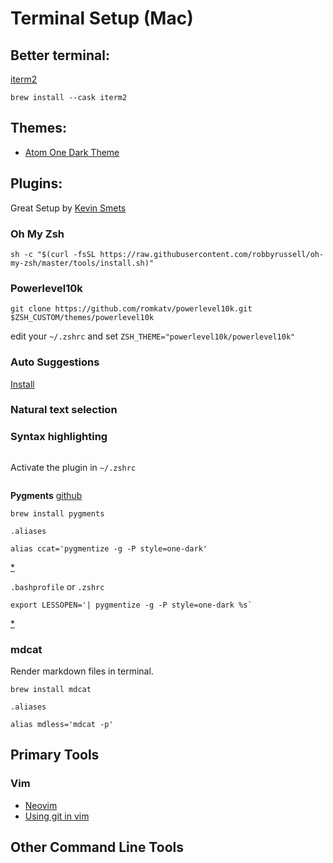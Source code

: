 # Terminal Setup (Mac)

## Better terminal:

[iterm2](https://iterm2.com/)

	brew install --cask iterm2

## Themes:

- [Atom One Dark Theme](https://github.com/nathanbuchar/atom-one-dark-terminal)

## Plugins:

Great Setup by [Kevin Smets](https://gist.github.com/kevin-smets/8568070)

### Oh My Zsh

	sh -c "$(curl -fsSL https://raw.githubusercontent.com/robbyrussell/oh-my-zsh/master/tools/install.sh)"

### Powerlevel10k

	git clone https://github.com/romkatv/powerlevel10k.git $ZSH_CUSTOM/themes/powerlevel10k

edit your `~/.zshrc` and set `ZSH_THEME="powerlevel10k/powerlevel10k"`

### Auto Suggestions

[Install](https://github.com/zsh-users/zsh-autosuggestions/blob/master/INSTALL.md#oh-my-zsh)

### Natural text selection

### Syntax highlighting

```git clone https://github.com/zsh-users/zsh-syntax-highlighting.git ${ZSH_CUSTOM:-~/.oh-my-zsh/custom}/plugins/zsh-syntax-highlighting
```

Activate the plugin in `~/.zshrc`

```plugins=( [plugins...] zsh-syntax-highlighting)
```

**Pygments**
[github](https://github.com/pygments/pygments)

```
brew install pygments
```

`.aliases`

```
alias ccat='pygmentize -g -P style=one-dark'
```
[*](https://coderwall.com/p/o6_ong/cat-syntax-highlighting)

`.bashprofile` or `.zshrc`

```
export LESSOPEN='| pygmentize -g -P style=one-dark %s`
```
[*](https://askubuntu.com/questions/406135/how-to-use-pygmentize-automatically-with-less)

### mdcat
Render markdown files in terminal.

	brew install mdcat

`.aliases`
```
alias mdless='mdcat -p'
```

## Primary Tools

### Vim

- [Neovim](https://github.com/neovim/neovim)
- [Using git in vim](https://www.vimfromscratch.com/articles/using-git-from-vim)
## Other Command Line Tools


